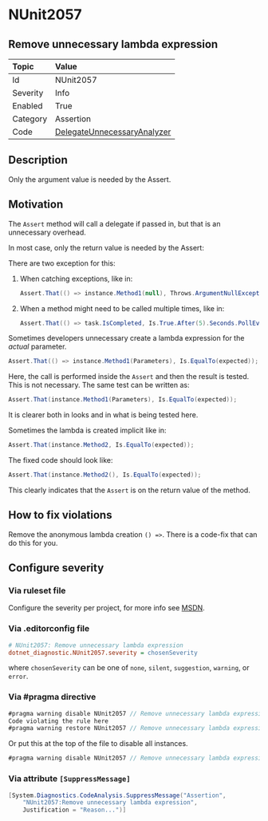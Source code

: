 # NUnit2057

## Remove unnecessary lambda expression

| Topic    | Value
| :--      | :--
| Id       | NUnit2057
| Severity | Info
| Enabled  | True
| Category | Assertion
| Code     | [DelegateUnnecessaryAnalyzer](https://github.com/nunit/nunit.analyzers/blob/master/src/nunit.analyzers/DelegateUnnecessary/DelegateUnnecessaryAnalyzer.cs)

## Description

Only the argument value is needed by the Assert.

## Motivation

The `Assert` method will call a delegate if passed in, but that is an unnecessary overhead.

In most case, only the return value is needed by the Assert:

There are two exception for this:

1. When catching exceptions, like in:

    ```csharp
    Assert.That(() => instance.Method1(null), Throws.ArgumentNullException);
    ```

2. When a method might need to be called multiple times, like in:

    ```csharp
    Assert.That(() => task.IsCompleted, Is.True.After(5).Seconds.PollEvery(100).MilliSeconds);
    ```

Sometimes developers unnecessary create a lambda expression for the _actual_ parameter.

```csharp
Assert.That(() => instance.Method1(Parameters), Is.EqualTo(expected));
```

Here, the call is performed inside the `Assert` and then the result is tested.
This is not necessary. The same test can be written as:

```csharp
Assert.That(instance.Method1(Parameters), Is.EqualTo(expected));
```

It is clearer both in looks and in what is being tested here.

Sometimes the lambda is created implicit like in:

```csharp
Assert.That(instance.Method2, Is.EqualTo(expected));
```

The fixed code should look like:

```csharp
Assert.That(instance.Method2(), Is.EqualTo(expected));
```

This clearly indicates that the `Assert` is on the return value of the method.

## How to fix violations

Remove the anonymous lambda creation `() =>`.
There is a code-fix that can do this for you.

<!-- start generated config severity -->
## Configure severity

### Via ruleset file

Configure the severity per project, for more info see
[MSDN](https://learn.microsoft.com/en-us/visualstudio/code-quality/using-rule-sets-to-group-code-analysis-rules?view=vs-2022).

### Via .editorconfig file

```ini
# NUnit2057: Remove unnecessary lambda expression
dotnet_diagnostic.NUnit2057.severity = chosenSeverity
```

where `chosenSeverity` can be one of `none`, `silent`, `suggestion`, `warning`, or `error`.

### Via #pragma directive

```csharp
#pragma warning disable NUnit2057 // Remove unnecessary lambda expression
Code violating the rule here
#pragma warning restore NUnit2057 // Remove unnecessary lambda expression
```

Or put this at the top of the file to disable all instances.

```csharp
#pragma warning disable NUnit2057 // Remove unnecessary lambda expression
```

### Via attribute `[SuppressMessage]`

```csharp
[System.Diagnostics.CodeAnalysis.SuppressMessage("Assertion",
    "NUnit2057:Remove unnecessary lambda expression",
    Justification = "Reason...")]
```
<!-- end generated config severity -->
